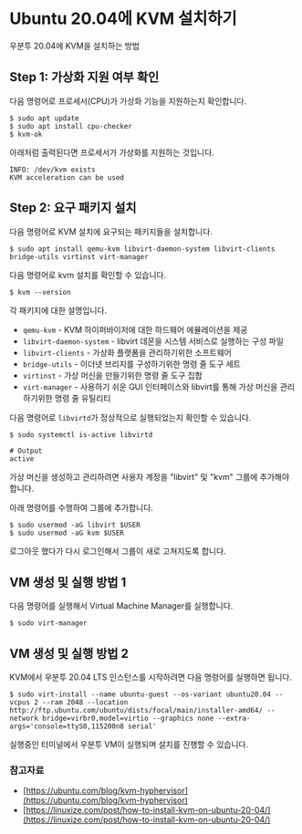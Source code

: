 # Ubuntu 20.04에 KVM 설치하기

우분투 20.04에 KVM을 설치하는 방법

## Step 1: 가상화 지원 여부 확인

다음 명령어로 프로세서(CPU)가 가상화 기능을 지원하는지 확인합니다.

```shell
$ sudo apt update
$ sudo apt install cpu-checker
$ kvm-ok
```

아래처럼 출력된다면 프로세서가 가상화를 지원하는 것입니다.

```
INFO: /dev/kvm exists
KVM acceleration can be used
```

## Step 2: 요구 패키지 설치

다음 명령어로 KVM 설치에 요구되는 패키지들을 설치합니다.

```shell
$ sudo apt install qemu-kvm libvirt-daemon-system libvirt-clients bridge-utils virtinst virt-manager
```

다음 명령어로 kvm 설치를 확인할 수 있습니다.

```shell
$ kvm --version
```

각 패키지에 대한 설명입니다.

- `qemu-kvm` - KVM 하이퍼바이저에 대한 하드웨어 에뮬레이션을 제공
- `libvirt-daemon-system` - libvirt 데몬을 시스템 서비스로 실행하는 구성 파일
- `libvirt-clients` - 가상화 플랫폼을 관리하기위한 소프트웨어
- `bridge-utils` - 이더넷 브리지를 구성하기위한 명령 줄 도구 세트
- `virtinst` - 가상 머신을 만들기위한 명령 줄 도구 집합
- `virt-manager` - 사용하기 쉬운 GUI 인터페이스와 libvirt를 통해 가상 머신을 관리하기위한 명령 줄 유틸리티


다음 명령어로 `libvirtd`가 정상적으로 실행되었는지 확인할 수 있습니다.

```shell
$ sudo systemctl is-active libvirtd

# Output
active
```

가상 머신을 생성하고 관리하려면 사용자 계정을 "libvirt" 및 "kvm" 그룹에 추가해야 합니다.

아래 명령어를 수행하여 그룹에 추가합니다.

```shell
$ sudo usermod -aG libvirt $USER
$ sudo usermod -aG kvm $USER
```

로그아웃 했다가 다시 로그인해서 그룹이 새로 고쳐지도록 합니다.

## VM 생성 및 실행 방법 1

다음 명령어를 실행해서 Virtual Machine Manager를 실행합니다.

```shell
$ sudo virt-manager
```

## VM 생성 및 실행 방법 2

KVM에서 우분투 20.04 LTS 인스턴스를 시작하려면 다음 명령어를 실행하면 됩니다.

```shell
$ sudo virt-install --name ubuntu-guest --os-variant ubuntu20.04 --vcpus 2 --ram 2048 --location http://ftp.ubuntu.com/ubuntu/dists/focal/main/installer-amd64/ --network bridge=virbr0,model=virtio --graphics none --extra-args='console=ttyS0,115200n8 serial'
```

실행중인 터미널에서 우분투 VM이 실행되며 설치를 진행할 수 있습니다.


### 참고자료

- [https://ubuntu.com/blog/kvm-hyphervisor](https://ubuntu.com/blog/kvm-hyphervisor)
- [https://linuxize.com/post/how-to-install-kvm-on-ubuntu-20-04/](https://linuxize.com/post/how-to-install-kvm-on-ubuntu-20-04/)